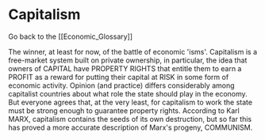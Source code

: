 # Capitalism

Go back to the [[Economic_Glossary]]


The winner, at least for now, of the battle of economic 'isms'. Capitalism is a free-market system built on private ownership, in particular, the idea that owners of CAPITAL have PROPERTY RIGHTS that entitle them to earn a PROFIT as a reward for putting their capital at RISK in some form of economic activity. Opinion (and practice) differs considerably among capitalist countries about what role the state should play in the economy. But everyone agrees that, at the very least, for capitalism to work the state must be strong enough to guarantee property rights. According to Karl MARX, capitalism contains the seeds of its own destruction, but so far this has proved a more accurate description of Marx's progeny, COMMUNISM.

